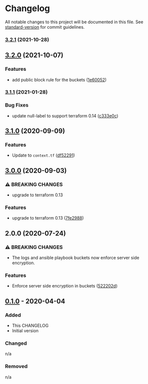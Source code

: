 # Changelog

All notable changes to this project will be documented in this file. See [standard-version](https://github.com/conventional-changelog/standard-version) for commit guidelines.

### [3.2.1](https://gitlab.com/guardianproject-ops/terraform-aws-ssm-ansible-setup/compare/3.2.0...3.2.1) (2021-10-28)

## [3.2.0](https://gitlab.com/guardianproject-ops/terraform-aws-ssm-ansible-setup/compare/3.1.1...3.2.0) (2021-10-07)


### Features

* add public block rule for the buckets ([1e60052](https://gitlab.com/guardianproject-ops/terraform-aws-ssm-ansible-setup/commit/1e600525c1db4b1eb47d4f61d7a3a0caf0c92b0b))

### [3.1.1](https://gitlab.com/guardianproject-ops/terraform-aws-ssm-ansible-setup/compare/3.1.0...3.1.1) (2021-01-28)


### Bug Fixes

* update null-label to support terraform 0.14 ([c333e0c](https://gitlab.com/guardianproject-ops/terraform-aws-ssm-ansible-setup/commit/c333e0c41979277c14cc271f75e51af62f38a82a))

## [3.1.0](https://gitlab.com/guardianproject-ops/terraform-aws-ssm-ansible-setup/compare/v3.0.0...v3.1.0) (2020-09-09)


### Features

* Update to `context.tf` ([df52291](https://gitlab.com/guardianproject-ops/terraform-aws-ssm-ansible-setup/commit/df52291d37ace26fe623c17ba46e7273d11208b1))

## [3.0.0](https://gitlab.com/guardianproject-ops/terraform-aws-ssm-ansible-setup/compare/v2.0.0...v3.0.0) (2020-09-03)


### ⚠ BREAKING CHANGES

* upgrade to terraform 0.13

### Features

* upgrade to terraform 0.13 ([7fe2988](https://gitlab.com/guardianproject-ops/terraform-aws-ssm-ansible-setup/commit/7fe2988734e50d82ab618ed3e059b077a0ac3d26))

## 2.0.0 (2020-07-24)


### ⚠ BREAKING CHANGES

* The logs and ansible playbook buckets now enforce
server side encryption.

### Features

* Enforce server side encryption in buckets ([522202d](https://gitlab.com/guardianproject-ops/terraform-aws-ssm-ansible-setup/commit/522202d425eb1070372e64f1bf316bc96b4fa598))

## [0.1.0] - 2020-04-04

### Added

- This CHANGELOG
- Initial version

### Changed

n/a

### Removed

n/a

[Unreleased]: https://gitlab.com/guardianproject-ops/terraform-aws-ssm-ansible-setup/compare/0.1.0...HEAD
[0.1.0]: https://gitlab.com/guardianproject-ops/terraform-aws-ssm-ansible-setup/tag/0.1.0
